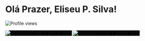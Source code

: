 # Olá Prazer, Eliseu P. Silva!
<p align="left"> <img src="https://komarev.com/ghpvc/?username=Eorish&color=yellow" alt="Profile views" /> </p>
 
<img alt="asianmancoder's github stats" align="left" style="background:black" src="https://github-readme-stats.vercel.app/api?username=Eorish&count_private=true&show_icons=true&theme=radical&hide_border=true"/>
<img alt="asianmancoder's github stats" align="left" style="background:black" src="https://github-readme-stats.vercel.app/api/top-langs/?username=Eorish&layout=compact&theme=radical&hide_border=true&card_width=250"/>




<!--
**hastedPy/hastedPy** is a ✨ _special_ ✨ repository because its `README.md` (this file) appears on your GitHub profile.

Here are some ideas to get you started:

- 🔭 I’m currently working on ...
- 🌱 I’m currently learning ...
- 👯 I’m looking to collaborate on ...
- 🤔 I’m looking for help with ...
- 💬 Ask me about ...
- 📫 How to reach me: ...
- 😄 Pronouns: ...
- ⚡ Fun fact: ...
-->
